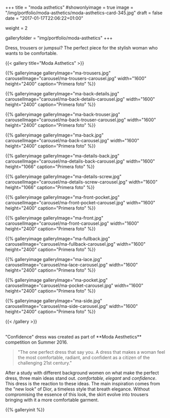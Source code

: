+++
title = "moda asthetics"
#showonlyimage = true
image = "/img/portfolio/moda-asthetics/moda-asthetics-card-345.jpg"
draft = false
date = "2017-01-17T22:06:22+01:00"

weight = 2

galleryfolder = "img/portfolio/moda-asthetics"
+++

Dress, trousers or jumpsui? The perfect piece for the stylish woman who wants to be comfortable.

<!--more-->

{{< gallery title="Moda Asthetics" >}}

  {{% galleryimage galleryImage="ma-trousers.jpg" carouselImage="carousel/ma-trousers-carousel.jpg" width="1600" height="2400" caption="Primera foto" %}}

  {{% galleryimage galleryImage="ma-back-details.jpg" carouselImage="carousel/ma-back-details-carousel.jpg" width="1600" height="2400" caption="Primera foto" %}}

  {{% galleryimage galleryImage="ma-back-trouser.jpg" carouselImage="carousel/ma-back-trouser-carousel.jpg" width="1600" height="2400" caption="Primera foto" %}}

  {{% galleryimage galleryImage="ma-back.jpg" carouselImage="carousel/ma-back-carousel.jpg" width="1600" height="2400" caption="Primera foto" %}}

  {{% galleryimage galleryImage="ma-details-back.jpg" carouselImage="carousel/ma-details-back-carousel.jpg" width="1600" height="1066" caption="Primera foto" %}}

  {{% galleryimage galleryImage="ma-details-screw.jpg" carouselImage="carousel/ma-details-screw-carousel.jpg" width="1600" height="1066" caption="Primera foto" %}}

  {{% galleryimage galleryImage="ma-front-pocket.jpg" carouselImage="carousel/ma-front-pocket-carousel.jpg" width="1600" height="2400" caption="Primera foto" %}}

  {{% galleryimage galleryImage="ma-front.jpg" carouselImage="carousel/ma-front-carousel.jpg" width="1600" height="2400" caption="Primera foto" %}}

  {{% galleryimage galleryImage="ma-fullback.jpg" carouselImage="carousel/ma-fullback-carousel.jpg" width="1600" height="2400" caption="Primera foto" %}}

  {{% galleryimage galleryImage="ma-lace.jpg" carouselImage="carousel/ma-lace-carousel.jpg" width="1600" height="2400" caption="Primera foto" %}}

  {{% galleryimage galleryImage="ma-pocket.jpg" carouselImage="carousel/ma-pocket-carousel.jpg" width="1600" height="2400" caption="Primera foto" %}}

  {{% galleryimage galleryImage="ma-side.jpg" carouselImage="carousel/ma-side-carousel.jpg" width="1600" height="2400" caption="Primera foto" %}}

{{< /gallery >}}

<br/>
"Confidence" dress was created as part of **Moda Aesthetics** competition on Summer 2016.

>"The one perfect dress that say you. A dress that makes a woman feel the most comfortable, radiant, and confident as a citizen of the challenging 21st century."

After a study with different background women on what make the perfect dress, three main ideas stand out. *comfortable*, *elegant* and *confidence*. This dress is the reaction to these ideas. The main inspiration comes from the "new look" of Dior, a timeless style that breath elegance. Without compromising the essence of this look, the skirt evolve into trousers bringing with it a more comfortable garment.


{{% galleryinit %}}
